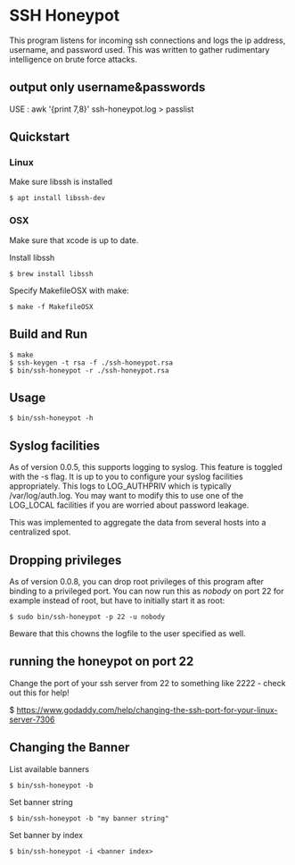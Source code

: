 # SSH Honeypot

This program listens for incoming ssh connections and logs the ip
address, username, and password used. This was written to gather
rudimentary intelligence on brute force attacks.

## output only username&passwords
USE : awk '{print $7,$8}' ssh-honeypot.log > passlist

## Quickstart

### Linux

Make sure libssh is installed

    $ apt install libssh-dev

### OSX

Make sure that xcode is up to date.

Install libssh

    $ brew install libssh

Specify MakefileOSX with make:

    $ make -f MakefileOSX

## Build and Run

    $ make
    $ ssh-keygen -t rsa -f ./ssh-honeypot.rsa
    $ bin/ssh-honeypot -r ./ssh-honeypot.rsa

## Usage

    $ bin/ssh-honeypot -h

## Syslog facilities

As of version 0.0.5, this supports logging to syslog. This feature
is toggled with the -s flag. It is up to you to configure your
syslog facilities appropriately. This logs to LOG_AUTHPRIV which is
typically /var/log/auth.log. You may want to modify this to use
one of the LOG_LOCAL facilities if you are worried about password
leakage.

This was implemented to aggregate the data from several hosts into
a centralized spot.

## Dropping privileges

As of version 0.0.8, you can drop root privileges of this program
after binding to a privileged port. You can now run this as _nobody_
on port 22 for example instead of root, but have to initially start it
as root:

	$ sudo bin/ssh-honeypot -p 22 -u nobody
	
Beware that this chowns the logfile to the user specified as well.

## running the honeypot on port 22
Change the port of your ssh server from 22 to something like 2222 - check out this for help!

$ https://www.godaddy.com/help/changing-the-ssh-port-for-your-linux-server-7306

## Changing the Banner

List available banners

    $ bin/ssh-honeypot -b

Set banner string

    $ bin/ssh-honeypot -b "my banner string"

Set banner by index

    $ bin/ssh-honeypot -i <banner index>

